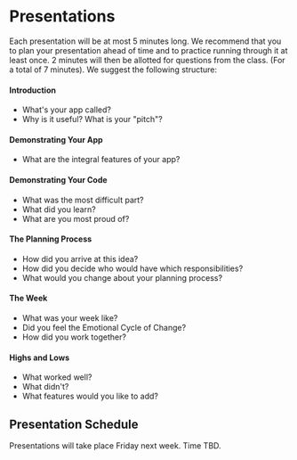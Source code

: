 # Presentations

Each presentation will be at most 5 minutes long. We recommend that you to plan your presentation ahead of time and to practice running through it at least once. 2 minutes will then be allotted for questions from the class. (For a total of 7 minutes). We suggest the following structure:

#### Introduction

- What's your app called?
- Why is it useful? What is your "pitch"?

#### Demonstrating Your App

- What are the integral features of your app?

#### Demonstrating Your Code

- What was the most difficult part?
- What did you learn?
- What are you most proud of?

#### The Planning Process

- How did you arrive at this idea?
- How did you decide who would have which responsibilities?
- What would you change about your planning process?

#### The Week

- What was your week like?  
- Did you feel the Emotional Cycle of Change?
- How did you work together?

#### Highs and Lows

- What worked well?
- What didn't?
- What features would you like to add?

## Presentation Schedule

Presentations will take place Friday next week. Time TBD. 
